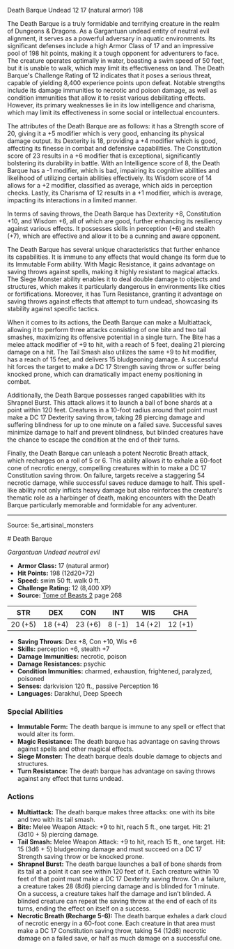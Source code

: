<MonsterName/>Death Barque</MonsterName>
<CreatureType/>Undead</CreatureType>
<CR/>12</CR>
<AC/>17 (natural armor)</AC>
<HP/>198</HP>
<summary>The Death Barque is a truly formidable and terrifying creature in the realm of Dungeons & Dragons. As a Gargantuan undead entity of neutral evil alignment, it serves as a powerful adversary in aquatic environments. Its significant defenses include a high Armor Class of 17 and an impressive pool of 198 hit points, making it a tough opponent for adventurers to face. The creature operates optimally in water, boasting a swim speed of 50 feet, but it is unable to walk, which may limit its effectiveness on land. The Death Barque's Challenge Rating of 12 indicates that it poses a serious threat, capable of yielding 8,400 experience points upon defeat. Notable strengths include its damage immunities to necrotic and poison damage, as well as condition immunities that allow it to resist various debilitating effects. However, its primary weaknesses lie in its low intelligence and charisma, which may limit its effectiveness in some social or intellectual encounters.</summary>

<detail>

The attributes of the Death Barque are as follows: it has a Strength score of 20, giving it a +5 modifier which is very good, enhancing its physical damage output. Its Dexterity is 18, providing a +4 modifier which is good, affecting its finesse in combat and defensive capabilities. The Constitution score of 23 results in a +6 modifier that is exceptional, significantly bolstering its durability in battle. With an Intelligence score of 8, the Death Barque has a -1 modifier, which is bad, impairing its cognitive abilities and likelihood of utilizing certain abilities effectively. Its Wisdom score of 14 allows for a +2 modifier, classified as average, which aids in perception checks. Lastly, its Charisma of 12 results in a +1 modifier, which is average, impacting its interactions in a limited manner.

In terms of saving throws, the Death Barque has Dexterity +8, Constitution +10, and Wisdom +6, all of which are good, further enhancing its resiliency against various effects. It possesses skills in perception (+6) and stealth (+7), which are effective and allow it to be a cunning and aware opponent. 

The Death Barque has several unique characteristics that further enhance its capabilities. It is immune to any effects that would change its form due to its Immutable Form ability. With Magic Resistance, it gains advantage on saving throws against spells, making it highly resistant to magical attacks. The Siege Monster ability enables it to deal double damage to objects and structures, which makes it particularly dangerous in environments like cities or fortifications. Moreover, it has Turn Resistance, granting it advantage on saving throws against effects that attempt to turn undead, showcasing its stability against specific tactics.

When it comes to its actions, the Death Barque can make a Multiattack, allowing it to perform three attacks consisting of one bite and two tail smashes, maximizing its offensive potential in a single turn. The Bite has a melee attack modifier of +9 to hit, with a reach of 5 feet, dealing 21 piercing damage on a hit. The Tail Smash also utilizes the same +9 to hit modifier, has a reach of 15 feet, and delivers 15 bludgeoning damage. A successful hit forces the target to make a DC 17 Strength saving throw or suffer being knocked prone, which can dramatically impact enemy positioning in combat.

Additionally, the Death Barque possesses ranged capabilities with its Shrapnel Burst. This attack allows it to launch a ball of bone shards at a point within 120 feet. Creatures in a 10-foot radius around that point must make a DC 17 Dexterity saving throw, taking 28 piercing damage and suffering blindness for up to one minute on a failed save. Successful saves minimize damage to half and prevent blindness, but blinded creatures have the chance to escape the condition at the end of their turns.

Finally, the Death Barque can unleash a potent Necrotic Breath attack, which recharges on a roll of 5 or 6. This ability allows it to exhale a 60-foot cone of necrotic energy, compelling creatures within to make a DC 17 Constitution saving throw. On failure, targets receive a staggering 54 necrotic damage, while successful saves reduce damage to half. This spell-like ability not only inflicts heavy damage but also reinforces the creature's thematic role as a harbinger of death, making encounters with the Death Barque particularly memorable and formidable for any adventurer.</detail>



---

Source: 5e_artisinal_monsters

<statblock>
# Death Barque

*Gargantuan* *Undead* *neutral evil*

- **Armor Class:** 17 (natural armor)
- **Hit Points:** 198 (12d20+72)
- **Speed:** swim 50 ft. walk 0 ft.
- **Challenge Rating:** 12 (8,400 XP)
- **Source:** [Tome of Beasts 2](https://koboldpress.com/kpstore/product/tome-of-beasts-2-for-5th-edition) page 268

| STR | DEX | CON | INT | WIS | CHA |
| --- | --- | --- | --- | --- | --- |
| 20 (+5) | 18 (+4) | 23 (+6) | 8 (-1) | 14 (+2) | 12 (+1) |

- **Saving Throws**: Dex +8, Con +10, Wis +6
- **Skills:** perception +6, stealth +7
- **Damage Immunities:** necrotic, poison
- **Damage Resistances:** psychic
- **Condition Immunities:** charmed, exhaustion, frightened, paralyzed, poisoned
- **Senses:** darkvision 120 ft., passive Perception 16
- **Languages:** Darakhul, Deep Speech

### Special Abilities

- **Immutable Form:** The death barque is immune to any spell or effect that would alter its form.
- **Magic Resistance:** The death barque has advantage on saving throws against spells and other magical effects.
- **Siege Monster:** The death barque deals double damage to objects and structures.
- **Turn Resistance:** The death barque has advantage on saving throws against any effect that turns undead.

### Actions

- **Multiattack:** The death barque makes three attacks: one with its bite and two with its tail smash.
- **Bite:** Melee Weapon Attack: +9 to hit, reach 5 ft., one target. Hit: 21 (3d10 + 5) piercing damage.
- **Tail Smash:** Melee Weapon Attack: +9 to hit, reach 15 ft., one target. Hit: 15 (3d6 + 5) bludgeoning damage and must succeed on a DC 17 Strength saving throw or be knocked prone.
- **Shrapnel Burst:** The death barque launches a ball of bone shards from its tail at a point it can see within 120 feet of it. Each creature within 10 feet of that point must make a DC 17 Dexterity saving throw. On a failure, a creature takes 28 (8d6) piercing damage and is blinded for 1 minute. On a success, a creature takes half the damage and isn’t blinded. A blinded creature can repeat the saving throw at the end of each of its turns, ending the effect on itself on a success.
- **Necrotic Breath (Recharge 5-6):** The death barque exhales a dark cloud of necrotic energy in a 60-foot cone. Each creature in that area must make a DC 17 Constitution saving throw, taking 54 (12d8) necrotic damage on a failed save, or half as much damage on a successful one.


</statblock>



